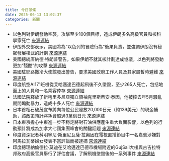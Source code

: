 ```yaml
---
title: 今日頭條
date: 2025-06-13 13:02:37
categories: 新聞            
---
```

- 以色列對伊朗發動空襲，攻擊至少100個目標，造成伊朗多名高級官員和核科學家死亡 [來源連結](https://www.theguardian.com/world/2025/jun/13/what-has-israel-hit-in-iran-and-who-were-the-generals-and-nuclear-scientists-killed)
- 伊朗外交部表示，美國將為“以色列的冒險行為”後果負責，並強調伊朗沒有秘密發展核武的計劃 [來源連結](https://www.theguardian.com/world/2025/jun/13/iran-vows-revenge-for-israeli-strikes-saying-it-will-write-end-of-this-story)
- 美國總統唐納德·特朗普警告，如果伊朗不就其核計劃達成協議，以色列將發動更加“殘酷”的攻擊 [來源連結](https://www.theguardian.com/world/2025/jun/13/israel-strikes-iran-nuclear-program-netanyahu)
- 美國駐耶路撒冷大使館發出警告，要求美國政府工作人員及其家屬暫時避難 [來源連結](https://www.thehindu.com/news/international/israel-preemptive-strike-on-iran-june-13-2025/article69689723.ece)
- 印度航空AI171班機從艾哈邁達巴德起飛後不久墜毀，至少265人死亡，包括地面上的人員和一名乘客倖存 [來源連結](https://www.theguardian.com/world/2025/jun/13/air-india-disaster-rescue-teams-with-sniffer-dogs-comb-site-of-deadly-crash-ahmedabad)
- 法國法院釋放了新喀里多尼亞獨立領袖克里斯蒂安·泰因，他被控去年5月騷亂期間煽動暴力，造成十多人死亡 [來源連結](https://www.theguardian.com/world/2025/jun/13/french-court-releases-new-caledonia-independence-leader-detained-over-deadly-riots-ntwnfb)
- 日本首相石破茂宣布將向每位公民發放20,000日元（約139美元）的現金補助，該政策預計將耗資超過3萬億日元 [來源連結](https://www.japantimes.co.jp/news/2025/06/13/japan/politics/ishiba-ldp-cash-handouts/)
- 日本東京擔心中東進一步不穩定將對石油供應產生重大負面影響，以色列的行動預計將成為加拿大七國集團峰會的關鍵話題 [來源連結](https://www.japantimes.co.jp/news/2025/06/13/japan/japan-condemn-israel-strikes/)
- 印度資深記者科明寧尼·斯里尼瓦薩·拉奧因在電視直播節目中一名嘉賓涉嫌對阿馬拉瓦蒂婦女發表不當評論而被逮捕 [來源連結](https://www.thehindu.com/news/national/andhra-pradesh/sc-orders-bail-and-immediate-release-senior-journalist-kommineni-srinivasa-rao/article69690298.ece)
- 印度總理納倫德拉·莫迪在艾哈邁達巴德市機場附近的GujSail大樓與古吉拉特邦政府高級官員舉行了評估會議，了解飛機墜毀後的一系列事件 [來源連結](https://www.thehindu.com/news/national/pm-modi-visit-ahmedabad-visit-air-india-plane-crash-updates/article69689797.ece)



